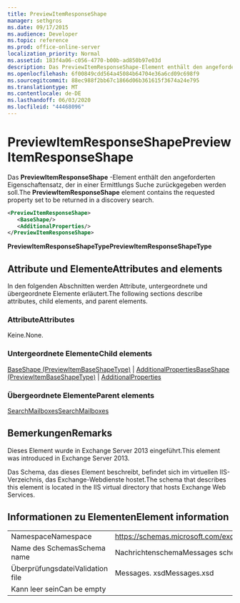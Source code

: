 ```yaml
---
title: PreviewItemResponseShape
manager: sethgros
ms.date: 09/17/2015
ms.audience: Developer
ms.topic: reference
ms.prod: office-online-server
localization_priority: Normal
ms.assetid: 183f4a06-c056-4770-b00b-ad850b97e03d
description: Das PreviewItemResponseShape-Element enthält den angeforderten Eigenschaftensatz, der in einer Ermittlungs Suche zurückgegeben werden soll.
ms.openlocfilehash: 6f00849cdd564a45084b64704e36a6cd09c698f9
ms.sourcegitcommit: 88ec988f2bb67c1866d06b361615f3674a24e795
ms.translationtype: MT
ms.contentlocale: de-DE
ms.lasthandoff: 06/03/2020
ms.locfileid: "44468096"
---
```

# <a name="previewitemresponseshape"></a><span data-ttu-id="9c964-103">PreviewItemResponseShape</span><span class="sxs-lookup"><span data-stu-id="9c964-103">PreviewItemResponseShape</span></span>

<span data-ttu-id="9c964-104">Das **PreviewItemResponseShape** -Element enthält den angeforderten Eigenschaftensatz, der in einer Ermittlungs Suche zurückgegeben werden soll.</span><span class="sxs-lookup"><span data-stu-id="9c964-104">The **PreviewItemResponseShape** element contains the requested property set to be returned in a discovery search.</span></span> 
  
```XML
<PreviewItemResponseShape>
   <BaseShape/>
   <AdditionalProperties/>
</PreviewItemResponseShape>
```

 <span data-ttu-id="9c964-105">**PreviewItemResponseShapeType**</span><span class="sxs-lookup"><span data-stu-id="9c964-105">**PreviewItemResponseShapeType**</span></span>
## <a name="attributes-and-elements"></a><span data-ttu-id="9c964-106">Attribute und Elemente</span><span class="sxs-lookup"><span data-stu-id="9c964-106">Attributes and elements</span></span>

<span data-ttu-id="9c964-107">In den folgenden Abschnitten werden Attribute, untergeordnete und übergeordnete Elemente erläutert.</span><span class="sxs-lookup"><span data-stu-id="9c964-107">The following sections describe attributes, child elements, and parent elements.</span></span>
  
### <a name="attributes"></a><span data-ttu-id="9c964-108">Attribute</span><span class="sxs-lookup"><span data-stu-id="9c964-108">Attributes</span></span>

<span data-ttu-id="9c964-109">Keine.</span><span class="sxs-lookup"><span data-stu-id="9c964-109">None.</span></span>
  
### <a name="child-elements"></a><span data-ttu-id="9c964-110">Untergeordnete Elemente</span><span class="sxs-lookup"><span data-stu-id="9c964-110">Child elements</span></span>

<span data-ttu-id="9c964-111">[BaseShape (PreviewItemBaseShapeType)](baseshape-previewitembaseshapetype.md)  |  [AdditionalProperties](additionalproperties.md)</span><span class="sxs-lookup"><span data-stu-id="9c964-111">[BaseShape (PreviewItemBaseShapeType)](baseshape-previewitembaseshapetype.md) | [AdditionalProperties](additionalproperties.md)</span></span>
  
### <a name="parent-elements"></a><span data-ttu-id="9c964-112">Übergeordnete Elemente</span><span class="sxs-lookup"><span data-stu-id="9c964-112">Parent elements</span></span>

[<span data-ttu-id="9c964-113">SearchMailboxes</span><span class="sxs-lookup"><span data-stu-id="9c964-113">SearchMailboxes</span></span>](searchmailboxes.md)
  
## <a name="remarks"></a><span data-ttu-id="9c964-114">Bemerkungen</span><span class="sxs-lookup"><span data-stu-id="9c964-114">Remarks</span></span>

<span data-ttu-id="9c964-115">Dieses Element wurde in Exchange Server 2013 eingeführt.</span><span class="sxs-lookup"><span data-stu-id="9c964-115">This element was introduced in Exchange Server 2013.</span></span>
  
<span data-ttu-id="9c964-116">Das Schema, das dieses Element beschreibt, befindet sich im virtuellen IIS-Verzeichnis, das Exchange-Webdienste hostet.</span><span class="sxs-lookup"><span data-stu-id="9c964-116">The schema that describes this element is located in the IIS virtual directory that hosts Exchange Web Services.</span></span>
  
## <a name="element-information"></a><span data-ttu-id="9c964-117">Informationen zu Elementen</span><span class="sxs-lookup"><span data-stu-id="9c964-117">Element information</span></span>

|||
|:-----|:-----|
|<span data-ttu-id="9c964-118">Namespace</span><span class="sxs-lookup"><span data-stu-id="9c964-118">Namespace</span></span>  <br/> |https://schemas.microsoft.com/exchange/services/2006/messages  <br/> |
|<span data-ttu-id="9c964-119">Name des Schemas</span><span class="sxs-lookup"><span data-stu-id="9c964-119">Schema name</span></span>  <br/> |<span data-ttu-id="9c964-120">Nachrichtenschema</span><span class="sxs-lookup"><span data-stu-id="9c964-120">Messages schema</span></span>  <br/> |
|<span data-ttu-id="9c964-121">Überprüfungsdatei</span><span class="sxs-lookup"><span data-stu-id="9c964-121">Validation file</span></span>  <br/> |<span data-ttu-id="9c964-122">Messages. xsd</span><span class="sxs-lookup"><span data-stu-id="9c964-122">Messages.xsd</span></span>  <br/> |
|<span data-ttu-id="9c964-123">Kann leer sein</span><span class="sxs-lookup"><span data-stu-id="9c964-123">Can be empty</span></span>  <br/> ||
   

